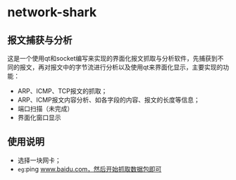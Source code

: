 # network-shark

## 报文捕获与分析

这是一个使用qt和socket编写来实现的界面化报文抓取与分析软件，先捕获到不同的报文，再对报文中的字节流进行分析以及使用qt来界面化显示，主要实现的功能：

- ARP、ICMP、TCP报文的抓取；
- ARP、ICMP报文内容分析、如各字段的内容、报文的长度等信息；
- 端口扫描（未完成）
- 界面化窗口显示

## 使用说明

- 选择一块网卡；
- `eg`:ping www.baidu.com，然后开始抓取数据包即可
